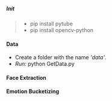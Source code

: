 ##### Init
> - pip install pytube
> - pip install opencv-python

#### Data

- Create a folder with the name _'data'_. 
- _Run:_ python GetData.py

#### Face Extraction


#### Emotion Bucketizing
